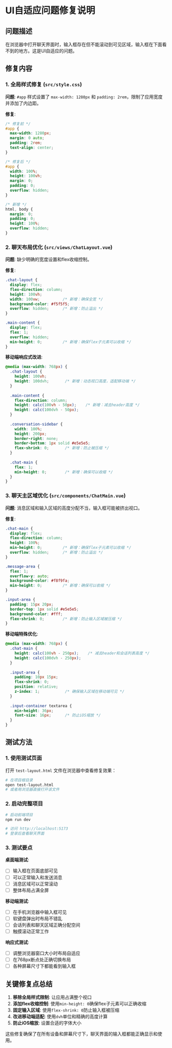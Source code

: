 # UI自适应问题修复说明

## 问题描述

在浏览器中打开聊天界面时，输入框存在但不能滚动到可见区域，输入框在下面看不到的地方。这是UI自适应的问题。

## 修复内容

### 1. 全局样式修复 (`src/style.css`)

**问题**: `#app` 样式设置了 `max-width: 1280px` 和 `padding: 2rem`，限制了应用宽度并添加了内边距。

**修复**:
```css
/* 修复前 */
#app {
  max-width: 1280px;
  margin: 0 auto;
  padding: 2rem;
  text-align: center;
}

/* 修复后 */
#app {
  width: 100%;
  height: 100vh;
  margin: 0;
  padding: 0;
  overflow: hidden;
}

/* 新增 */
html, body {
  margin: 0;
  padding: 0;
  height: 100%;
  overflow: hidden;
}
```

### 2. 聊天布局优化 (`src/views/ChatLayout.vue`)

**问题**: 缺少明确的宽度设置和flex收缩控制。

**修复**:
```css
.chat-layout {
  display: flex;
  flex-direction: column;
  height: 100vh;
  width: 100vw;          /* 新增：确保全宽 */
  background-color: #f5f5f5;
  overflow: hidden;      /* 新增：防止溢出 */
}

.main-content {
  display: flex;
  flex: 1;
  overflow: hidden;
  min-height: 0;         /* 新增：确保flex子元素可以收缩 */
}
```

**移动端响应式改进**:
```css
@media (max-width: 768px) {
  .chat-layout {
    height: 100vh;
    height: 100dvh;       /* 新增：动态视口高度，适配移动端 */
  }
  
  .main-content {
    flex-direction: column;
    height: calc(100vh - 50px);    /* 新增：减去header高度 */
    height: calc(100dvh - 50px);
  }
  
  .conversation-sidebar {
    width: 100%;
    height: 200px;
    border-right: none;
    border-bottom: 1px solid #e5e5e5;
    flex-shrink: 0;       /* 新增：防止被压缩 */
  }
  
  .chat-main {
    flex: 1;
    min-height: 0;        /* 新增：确保可以收缩 */
  }
}
```

### 3. 聊天主区域优化 (`src/components/ChatMain.vue`)

**问题**: 消息区域和输入区域的高度分配不当，输入框可能被挤出视口。

**修复**:
```css
.chat-main {
  display: flex;
  flex-direction: column;
  height: 100%;
  min-height: 0;         /* 新增：确保flex子元素可以收缩 */
  overflow: hidden;      /* 新增：防止溢出 */
}

.message-area {
  flex: 1;
  overflow-y: auto;
  background-color: #f8f9fa;
  min-height: 0;         /* 新增：确保可以收缩 */
}

.input-area {
  padding: 15px 20px;
  border-top: 1px solid #e5e5e5;
  background-color: #fff;
  flex-shrink: 0;        /* 新增：防止输入区域被压缩 */
}
```

**移动端特殊优化**:
```css
@media (max-width: 768px) {
  .chat-main {
    height: calc(100vh - 250px);    /* 减去header和会话列表高度 */
    height: calc(100dvh - 250px);
  }
  
  .input-area {
    padding: 10px 15px;
    flex-shrink: 0;
    position: relative;
    z-index: 1;           /* 确保输入区域在移动端可见 */
  }
  
  .input-container textarea {
    min-height: 36px;
    font-size: 16px;      /* 防止iOS缩放 */
  }
}
```

## 测试方法

### 1. 使用测试页面
打开 `test-layout.html` 文件在浏览器中查看修复效果：
```bash
# 在项目根目录
open test-layout.html
# 或者用浏览器直接打开该文件
```

### 2. 启动完整项目
```bash
# 启动前端项目
npm run dev

# 访问 http://localhost:5173
# 登录后查看聊天界面
```

### 3. 测试要点

**桌面端测试**:
- [ ] 输入框在页面底部可见
- [ ] 可以正常输入和发送消息
- [ ] 消息区域可以正常滚动
- [ ] 整体布局占满全屏

**移动端测试**:
- [ ] 在手机浏览器中输入框可见
- [ ] 软键盘弹出时布局不错乱
- [ ] 会话列表和聊天区域正确分配空间
- [ ] 触摸滚动正常工作

**响应式测试**:
- [ ] 调整浏览器窗口大小时布局自适应
- [ ] 在768px断点处正确切换布局
- [ ] 各种屏幕尺寸下都能看到输入框

## 关键修复点总结

1. **移除全局样式限制**: 让应用占满整个视口
2. **添加flex收缩控制**: 使用`min-height: 0`确保flex子元素可以正确收缩
3. **固定输入区域**: 使用`flex-shrink: 0`防止输入框被压缩
4. **改进移动端适配**: 使用`dvh`单位和精确的高度计算
5. **防止iOS缩放**: 设置合适的字体大小

这些修复确保了在所有设备和屏幕尺寸下，聊天界面的输入框都能正确显示和使用。
